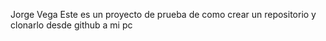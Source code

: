 Jorge Vega
Este es un proyecto de prueba de como crear un repositorio y clonarlo desde github a mi pc
